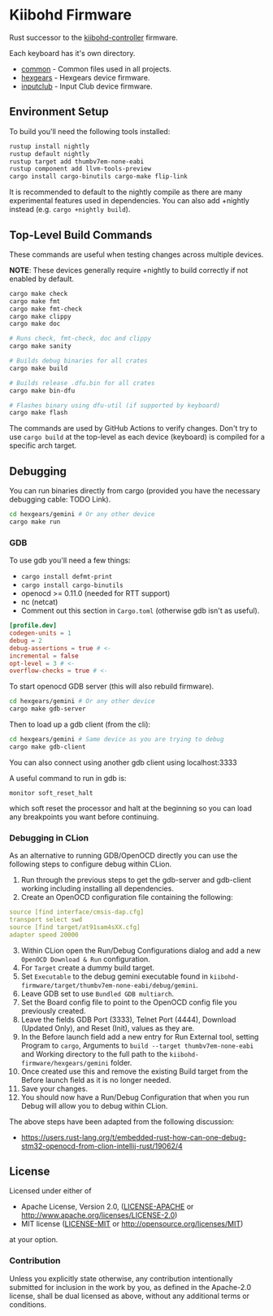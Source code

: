 # Kiibohd Firmware

Rust successor to the [kiibohd-controller](https://github.com/kiibohd/controller) firmware.

Each keyboard has it's own directory.

* [common](common) - Common files used in all projects.
* [hexgears](hexgears) - Hexgears device firmware.
* [inputclub](inputclub) - Input Club device firmware.


## Environment Setup

To build you'll need the following tools installed:
```bash
rustup install nightly
rustup default nightly
rustup target add thumbv7em-none-eabi
rustup component add llvm-tools-preview
cargo install cargo-binutils cargo-make flip-link
```

It is recommended to default to the nightly compile as there are many experimental features used in dependencies.
You can also add +nightly instead (e.g. `cargo +nightly build`).


## Top-Level Build Commands

These commands are useful when testing changes across multiple devices.

**NOTE**: These devices generally require +nightly to build correctly if not enabled by default.

```bash
cargo make check
cargo make fmt
cargo make fmt-check
cargo make clippy
cargo make doc

# Runs check, fmt-check, doc and clippy
cargo make sanity

# Builds debug binaries for all crates
cargo make build

# Builds release .dfu.bin for all crates
cargo make bin-dfu

# Flashes binary using dfu-util (if supported by keyboard)
cargo make flash
```

The commands are used by GitHub Actions to verify changes.
Don't try to use `cargo build` at the top-level as each device (keyboard) is compiled for a specific arch target.


## Debugging

You can run binaries directly from cargo (provided you have the necessary debugging cable: TODO Link).

```bash
cd hexgears/gemini # Or any other device
cargo make run
```

### GDB

To use gdb you'll need a few things:

- `cargo install defmt-print`
- `cargo install cargo-binutils`
- openocd >= 0.11.0 (needed for RTT support)
- nc (netcat)
- Comment out this section in `Cargo.toml` (otherwise gdb isn't as useful).
```toml
[profile.dev]
codegen-units = 1
debug = 2
debug-assertions = true # <-
incremental = false
opt-level = 3 # <-
overflow-checks = true # <-
```

To start openocd GDB server (this will also rebuild firmware).
```bash
cd hexgears/gemini # Or any other device
cargo make gdb-server
```

Then to load up a gdb client (from the cli):
```bash
cd hexgears/gemini # Same device as you are trying to debug
cargo make gdb-client
```
You can also connect using another gdb client using localhost:3333

A useful command to run in gdb is:
```
monitor soft_reset_halt
```
which soft reset the processor and halt at the beginning so you can load any breakpoints you want before continuing.

### Debugging in CLion
As an alternative to running GDB/OpenOCD directly you can use the following steps to configure debug within CLion.

1. Run through the previous steps to get the gdb-server and gdb-client working including installing all dependencies. 
2. Create an OpenOCD configuration file containing the following: 
```yaml
source [find interface/cmsis-dap.cfg]
transport select swd
source [find target/at91sam4sXX.cfg]
adapter speed 20000
```
3. Within CLion open the Run/Debug Configurations dialog and add a new ```OpenOCD Download & Run``` configuration.
4. For ```Target``` create a dummy build target. 
5. Set ```Executable``` to the debug gemini executable found in ```kiibohd-firmware/target/thumbv7em-none-eabi/debug/gemini```.
6. Leave GDB set to use ```Bundled GDB multiarch```.
7. Set the Board config file to point to the OpenOCD config file you previously created.
8. Leave the fields GDB Port (3333), Telnet Port (4444), Download (Updated Only), and Reset (Init), values as they are.
9. In the Before launch field add a new entry for Run External tool, setting Program to ```cargo```,  Arguments to ```build --target thumbv7em-none-eabi``` and Working directory to the full path to the ```kiibohd-firmware/hexgears/gemini``` folder.
10. Once created use this and remove the existing Build target from the Before launch field as it is no longer needed.
11. Save your changes.
12. You should now have a Run/Debug Configuration that when you run Debug will allow you to debug within CLion. 

The above steps have been adapted from the following discussion:
* https://users.rust-lang.org/t/embedded-rust-how-can-one-debug-stm32-openocd-from-clion-intellij-rust/19062/4
 

## License

Licensed under either of

 * Apache License, Version 2.0, ([LICENSE-APACHE](LICENSE-APACHE) or http://www.apache.org/licenses/LICENSE-2.0)
 * MIT license ([LICENSE-MIT](LICENSE-MIT) or http://opensource.org/licenses/MIT)

at your option.


### Contribution

Unless you explicitly state otherwise, any contribution intentionally submitted
for inclusion in the work by you, as defined in the Apache-2.0 license, shall be dual licensed as above, without any
additional terms or conditions.
